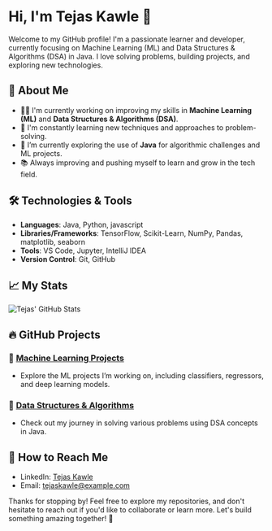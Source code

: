 # Hi, I'm Tejas Kawle 👋

Welcome to my GitHub profile! I'm a passionate learner and developer, currently focusing on Machine Learning (ML) and Data Structures & Algorithms (DSA) in Java. I love solving problems, building projects, and exploring new technologies.

## 🚀 About Me

- 👨‍💻 I'm currently working on improving my skills in **Machine Learning (ML)** and **Data Structures & Algorithms (DSA)**.
- 🧠 I'm constantly learning new techniques and approaches to problem-solving.
- 🌱 I’m currently exploring the use of **Java** for algorithmic challenges and ML projects.
- 📚 Always improving and pushing myself to learn and grow in the tech field.

## 🛠️ Technologies & Tools

- **Languages**: Java, Python, javascript
- **Libraries/Frameworks**: TensorFlow, Scikit-Learn, NumPy, Pandas, matplotlib, seaborn
- **Tools**: VS Code, Jupyter, IntelliJ IDEA
- **Version Control**: Git, GitHub

## 📈 My Stats

![Tejas' GitHub Stats](https://github-readme-stats.vercel.app/api?username=TejasKawle&show_icons=true&hide_title=true&count_private=true&hide=prs)

## 🔥 GitHub Projects

### 🚀 [Machine Learning Projects](https://github.com/TejasKawle?tab=repositories&q=&type=&language=python)
- Explore the ML projects I’m working on, including classifiers, regressors, and deep learning models.

### 🧠 [Data Structures & Algorithms](https://github.com/TejasKawle?tab=repositories&q=&type=&language=java)
- Check out my journey in solving various problems using DSA concepts in Java.

## 🌱 How to Reach Me

- LinkedIn: [Tejas Kawle](https://www.linkedin.com/in/tejas-kawle)
- Email: [tejaskawle@example.com](mailto:tejas.kawle@example.com)

Thanks for stopping by! Feel free to explore my repositories, and don't hesitate to reach out if you'd like to collaborate or learn more. Let's build something amazing together! 🚀

